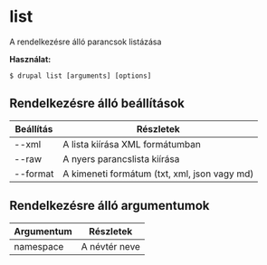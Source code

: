 # list
A rendelkezésre álló parancsok listázása

**Használat:**
```
$ drupal list [arguments] [options] 
```

## Rendelkezésre álló beállítások
Beállítás | Részletek
-------|-------------
--xml | A lista kiírása XML formátumban
--raw | A nyers parancslista kiírása
--format | A kimeneti formátum (txt, xml, json vagy md)

## Rendelkezésre álló argumentumok
Argumentum | Részletek
---------|-------------
namespace | A névtér neve
